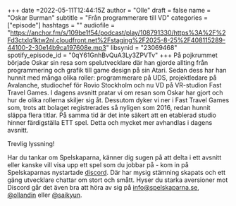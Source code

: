 +++
date =2022-05-11T12:44:15Z
author = "Olle"
draft = false
name = "Oskar Burman"
subtitle = "Från programmerare till VD"
categories = ["episode"]
hashtags = ""
audiofile = "https://anchor.fm/s/109be1f54/podcast/play/108791330/https%3A%2F%2Fd3ctxlq1ktw2nl.cloudfront.net%2Fstaging%2F2025-8-25%2F408115289-44100-2-30e14b9ca197608e.mp3"
libsynid = "23069468"
spotify_episode_id = "0qY61GnhBvQuA3Ly3ZPVTv"
+++
På pojkrummet började Oskar sin resa som spelutvecklare där han gjorde allting från programmering och grafik till game design på sin Atari. Sedan dess har han hunnit med många olika roller: programmerare på UDS, projektledare på Avalanche, studiochef för Rovio Stockholm och nu VD på VR-studion Fast Travel Games. I dagens avsnitt pratar vi om resan som Oskar har gjort och hur de olika rollerna skiljer sig åt. Dessutom dyker vi ner i Fast Travel Games som, trots att bolaget registrerades så nyligen som 2016, redan hunnit släppa flera titlar. På samma tid är det inte säkert att en etablerad studio hinner färdigställa ETT spel. Detta och mycket mer avhandlas i dagens avsnitt.  

Trevlig lyssning!

Har du tankar om Spelskaparna, känner dig sugen på att delta i ett avsnitt eller kanske vill visa upp ett spel som du jobbar på - kom in på Spelskaparnas nystartade [discord](https://discord.gg/hBHEXss). Där har mysig stämning skapats och ett gäng utvecklare chattar om stort och smått. Hyser du starka aversioner mot Discord går det även bra att höra av sig på info@spelskaparna.se, [@ollandin](https://twitter.com/ollelandin) eller [@saikyun](https://twitter.com/Saikyun).
